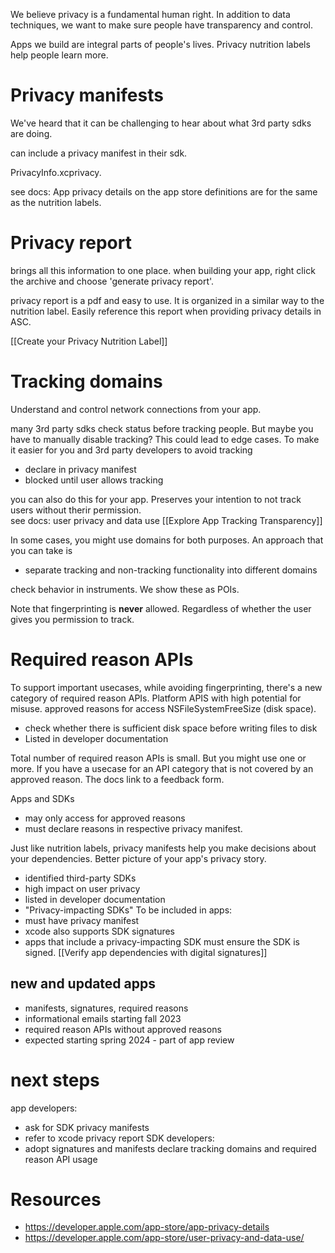 
We believe privacy is a fundamental human right.  In addition to data techniques, we want to make sure people have transparency and control.

Apps we build are integral parts of people's lives.  Privacy nutrition labels help people learn more.

# Privacy manifests
We've heard that it can be challenging to hear about what 3rd party sdks are doing.  

can include a privacy manifest in their sdk.  

PrivacyInfo.xcprivacy.

see docs: App privacy details on the app store
definitions are for the same as the nutrition labels.


# Privacy report
brings all this information to one place.
when building your app, right click the archive and choose 'generate privacy report'.

privacy report is a pdf and easy to use.  It is organized in a similar way to the nutrition label.  Easily reference this report when providing privacy details in ASC.

[[Create your Privacy Nutrition Label]]

# Tracking domains
Understand and control network connections from your app.

many 3rd party sdks check status before tracking people.  But maybe you have to manually disable tracking?  This could lead to edge cases.  To make it easier for you and 3rd party developers to avoid tracking
* declare in privacy manifest
* blocked until user allows tracking

you can also do this for your app.  Preserves your intention to not track users without therir permission.  
see docs: user privacy and data use
[[Explore App Tracking Transparency]]

In some cases, you might use domains for both purposes.  An approach that you can take is
* separate tracking and non-tracking functionality into different domains

check behavior in instruments.  We show these as POIs.

Note that fingerprinting is **never** allowed.  Regardless of whether the user gives you permission to track.
# Required reason APIs

To support important usecases, while avoiding fingerprinting, there's a new category of required reason APIs.
Platform APIS with high potential for misuse.
approved reasons for access
NSFileSystemFreeSize (disk space).
* check whether there is sufficient disk space before writing files to disk
* Listed in developer documentation

Total number of required reason APIs is small.  But you might use one or more.  If you have a usecase for an API category that is not covered by an approved reason.  The docs link to a feedback form.

Apps and SDKs
* may only access for approved reasons
* must declare reasons in respective privacy manifest.

Just like nutrition labels, privacy manifests help you make decisions about your dependencies.  Better picture of your app's privacy story.

* identified third-party SDKs
* high impact on user privacy
* listed in developer documentation
* "Privacy-impacting SDKs"
To be included in apps:
* must have privacy manifest
* xcode also supports SDK signatures
* apps that include a privacy-impacting SDK must ensure the SDK is signed.
[[Verify app dependencies with digital signatures]]

## new and updated apps
* manifests, signatures, required reasons
* informational emails starting fall 2023
* required reason APIs without approved reasons
* expected starting spring 2024 - part of app review

# next steps
app developers:
* ask for SDK privacy manifests
* refer to xcode privacy report
SDK developers:
* adopt signatures and manifests
declare tracking domains and required reason API usage


# Resources
* https://developer.apple.com/app-store/app-privacy-details
* https://developer.apple.com/app-store/user-privacy-and-data-use/
